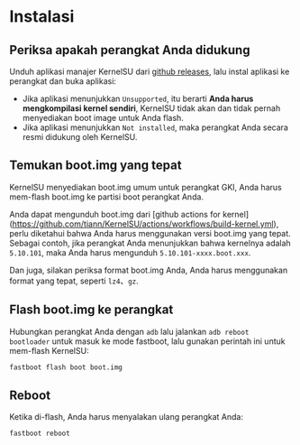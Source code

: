 # Instalasi

## Periksa apakah perangkat Anda didukung

Unduh aplikasi manajer KernelSU dari [github releases](https://github.com/tiann/KernelSU/releases), lalu instal aplikasi ke perangkat dan buka aplikasi:

- Jika aplikasi menunjukkan `Unsupported`, itu berarti **Anda harus mengkompilasi kernel sendiri**, KernelSU tidak akan dan tidak pernah menyediakan boot image untuk Anda flash.
- Jika aplikasi menunjukkan `Not installed`, maka perangkat Anda secara resmi didukung oleh KernelSU.

## Temukan boot.img yang tepat

KernelSU menyediakan boot.img umum untuk perangkat GKI, Anda harus mem-flash boot.img ke partisi boot perangkat Anda.

Anda dapat mengunduh boot.img dari [github actions for kernel] (https://github.com/tiann/KernelSU/actions/workflows/build-kernel.yml), perlu diketahui bahwa Anda harus menggunakan versi boot.img yang tepat. Sebagai contoh, jika perangkat Anda menunjukkan bahwa kernelnya adalah `5.10.101`, maka Anda harus mengunduh `5.10.101-xxxx.boot.xxx`.

Dan juga, silakan periksa format boot.img Anda, Anda harus menggunakan format yang tepat, seperti `lz4`、`gz`.

## Flash boot.img ke perangkat

Hubungkan perangkat Anda dengan `adb` lalu jalankan `adb reboot bootloader` untuk masuk ke mode fastboot, lalu gunakan perintah ini untuk mem-flash KernelSU:

```sh
fastboot flash boot boot.img
```

## Reboot

Ketika di-flash, Anda harus menyalakan ulang perangkat Anda:

```sh
fastboot reboot
```

